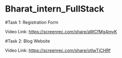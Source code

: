 # Bharat_intern_FullStack


#Task 1: Registration Form

Video Link: https://screenrec.com/share/aWCfMg4myK

#Task 2: Blog Website

Video Link: https://screenrec.com/share/otIwTjCHRf
  
